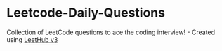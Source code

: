 # Leetcode-Daily-Questions
Collection of LeetCode questions to ace the coding interview! - Created using [LeetHub v3](https://github.com/raphaelheinz/LeetHub-3.0)
